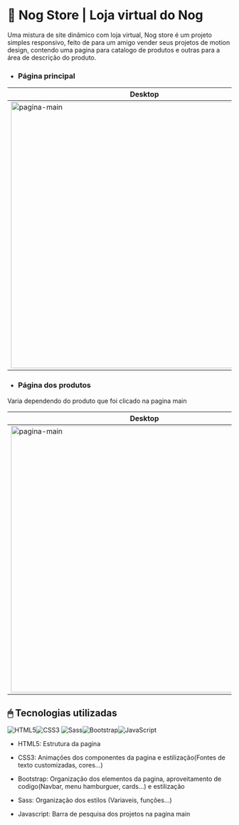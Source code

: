 # 🛒 Nog Store | Loja virtual do Nog

Uma mistura de site dinâmico com loja virtual, Nog store é um projeto simples responsivo, feito de para um amigo vender seus projetos de motion design, contendo uma pagina para catalogo de produtos e outras para a área de descrição do produto.

- ### Página principal

| Desktop | Mobile |
| --------------- | -------------- |
| <img alt="pagina-main" src="https://imgur.com/L3eAQad.png" width="600"> | <img alt="pagina-mobile" src="https://i.imgur.com/mPGuIo5.png" width="400"> | 

- ### Página dos produtos
Varia dependendo do produto que foi clicado na pagina main

| Desktop | Mobile |
| --------------- | -------------- |
| <img alt="pagina-main" src="https://i.imgur.com/g5HJlgr.png" width="600"> | <img alt="pagina-mobile" src="https://i.imgur.com/uhqofYu.png" width="400"> |


## 🖱 Tecnologias utilizadas
![HTML5](https://img.shields.io/badge/HTML5-E34F26?style=for-the-badge&logo=html5&logoColor=white)![CSS3](https://img.shields.io/badge/CSS3-1572B6?style=for-the-badge&logo=css3&logoColor=white) ![Sass](https://img.shields.io/badge/Sass-000?style=for-the-badge&logo=sass)![Bootstrap](https://img.shields.io/badge/-boostrap-0D1117?style=for-the-badge&logo=bootstrap&labelColor=0D1117)![JavaScript](https://img.shields.io/badge/JavaScript-F7DF1E?style=for-the-badge&logo=javascript&logoColor=black)

- HTML5:
Estrutura da pagina

- CSS3:
Animações dos componentes da pagina e estilização(Fontes de texto customizadas, cores...)

- Bootstrap:
Organização dos elementos da pagina, aproveitamento de codigo(Navbar, menu hamburguer, cards...) e estilização

- Sass:
Organização dos estilos (Variaveis, funções...)

- Javascript:
Barra de pesquisa dos projetos na pagina main

 
